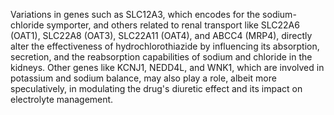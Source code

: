 Variations in genes such as SLC12A3, which encodes for the sodium-chloride symporter, and others related to renal transport like SLC22A6 (OAT1), SLC22A8 (OAT3), SLC22A11 (OAT4), and ABCC4 (MRP4), directly alter the effectiveness of hydrochlorothiazide by influencing its absorption, secretion, and the reabsorption capabilities of sodium and chloride in the kidneys. Other genes like KCNJ1, NEDD4L, and WNK1, which are involved in potassium and sodium balance, may also play a role, albeit more speculatively, in modulating the drug's diuretic effect and its impact on electrolyte management.